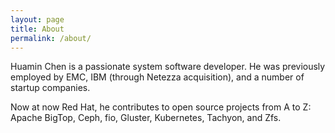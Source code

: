 ```yaml
---
layout: page
title: About
permalink: /about/
---
```


Huamin Chen is a passionate system software developer. He was previously employed by EMC, IBM (through Netezza acquisition), and a number of startup companies. 

Now at now Red Hat, he contributes to open source projects from A to Z: Apache BigTop, Ceph, fio, Gluster, Kubernetes, Tachyon, and Zfs.

